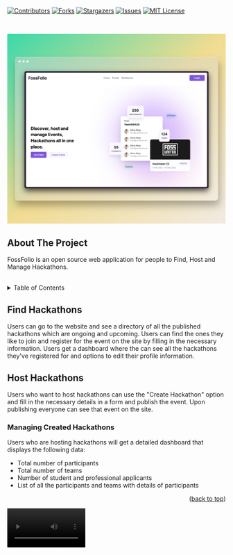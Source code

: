 [![Contributors][contributors-shield]][contributors-url]
[![Forks][forks-shield]][forks-url]
[![Stargazers][stars-shield]][stars-url]
[![Issues][issues-shield]][issues-url]
[![MIT License][license-shield]][license-url]

<!-- PROJECT LOGO -->
<br/>

![Empty Dash](./apps/web/public/banner.png)

<!-- ABOUT THE PROJECT -->

## About The Project

FossFolio is an open source web application for people to Find, Host and Manage Hackathons.

<!-- TABLE OF CONTENTS -->
<br/>
<details>
  <summary>Table of Contents</summary>
  <ol>
    <li>
      <a href="#about-the-project">About The Project</a>
      <ul>
        <li><a href="#built-with">Built With</a></li>
      </ul>
    </li>
    <li>
      <a href="#getting-started">Getting Started</a>
      <ul>
        <li><a href="#prerequisites">Prerequisites</a></li>
        <li><a href="#installation">Installation</a></li>
      </ul>
    </li>
  </ol>
</details>

## Find Hackathons

Users can go to the website and see a directory of all the published hackathons which are ongoing and upcoming. Users can find the ones they like to join and register for the event on the site by filling in the necessary information. Users get a dashboard where the can see all the hackathons they've registered for and options to edit their profile information.

## Host Hackathons

Users who want to host hackathons can use the "Create Hackathon" option and fill in the necessary details in a form and publish the event. Upon publishing everyone can see that event on the site.

### Managing Created Hackathons

Users who are hosting hackathons will get a detailed dashboard that displays the following data:

-   Total number of participants
-   Total number of teams
-   Number of student and professional applicants
-   List of all the participants and teams with details of participants

<p align="right">(<a href="#top">back to top</a>)</p>



<video src='./packages//media//demo.mov' width="180"/>

### Built With

-   [React Js](https://reactjs.org/)
-   [Next Js](https://nextjs.org/)
-   [Nest Js](https://nestjs.com/)
-   [Typescript](https://typescript.org/)

<p align="right">(<a href="#top">back to top</a>)</p>

<!-- GETTING STARTED -->

## Getting Started

### Prerequisites

You need to install

1. [Node v16](https://nodejs.org/en/)
2. [pnpm](https://pnpm.io/)

### Installation

1. Clone the repo

    ```sh
    git clone https://github.com/DarkPhoenix2704/fossfolio.git
    ```

2. Install all the NPM packages all the applications.

    > We are using Yarn workspace and turborepo to manage the applications in monorepo.

    ```sh
    pnpm install
    ```

3. Copy the `.env.example` for each applications to `.env` in the same directory and fill the values required

4. Start the web application dev server and open `http://localhost:3000`

    ```sh
    pnpm web dev
    ```

5. Start the api server at `http://localhost:3001` and prisma studio at `http://localhost:5555`

    ```sh
    pnpm api dev
    ```

6. Start the database `http://localhost:5432`

    ```sh
    docker compose up
    ```

<p align="right">(<a href="#top">back to top</a>)</p>

## Contributing

Contributions are what make the open source community such an amazing place to learn, inspire, and create. Any contributions you make are **greatly appreciated**.

If you have a suggestion that would make this better, please fork the repo and create a pull request. You can also simply open an issue with the tag "enhancement".
Don't forget to give the project a star! Thanks again!

1. Fork the Project
2. Create your Feature Branch (`git checkout -b feature/AmazingFeature`)
3. Commit your Changes (`git commit -m 'Add some AmazingFeature'`)
4. Push to the Branch (`git push origin feature/AmazingFeature`)
5. Open a Pull Request

<p align="right">(<a href="#top">back to top</a>)</p>

[contributors-shield]: https://img.shields.io/github/contributors/DarkPhoenix2704/fossfolio.svg?style=for-the-badge
[contributors-url]: https://github.com/graphs/contributorsDarkPhoenix2704/fossfolio
[forks-shield]: https://img.shields.io/github/forks/DarkPhoenix2704/fossfolio.svg?style=for-the-badge
[forks-url]: https://github.com/network/members/DarkPhoenix2704/fossfolio/network/members
[stars-shield]: https://img.shields.io/github/stars/DarkPhoenix2704/fossfolio.svg?style=for-the-badge
[stars-url]: https://github.com/DarkPhoenix2704/fossfolio/stargazers
[issues-shield]: https://img.shields.io/github/issues/DarkPhoenix2704/fossfolio.svg?style=for-the-badge
[issues-url]: https://github.com/DarkPhoenix2704/fossfolio/issues
[license-shield]: https://img.shields.io/github/license/DarkPhoenix2704/fossfolio.svg?style=for-the-badge
[license-url]: https://github.com/DarkPhoenix2704/fossfolio/blob/main/LICENCE
